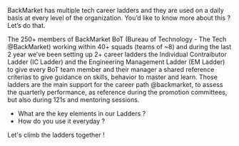 BackMarket has multiple tech career ladders and they are used on a daily basis at every level of the organization. You’d like to know more about this ? Let’s do that.

The 250+ members of BackMarket BoT (Bureau of Technology - The Tech @BackMarket) working within 40+ squads (teams of ~8) and during the last 2 year we’ve been setting up 2+ career ladders the Individual Contraibutor Ladder (IC Ladder) and the Engineering Management Ladder (EM Ladder)  to give every BoT team member and their manager a shared reference criterias to give guidance on skills, behavior to master and learn. Those ladders are the main support for the career path @backmarket, to assess the quarterly performance, as reference during the promotion committees, but also during 121s and mentoring sessions. 

* What are the key elements in our Ladders ?
* How do you use it everyday ?

Let's climb the ladders together !



